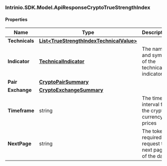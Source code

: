 [//]: # (CLASS:Intrinio.SDK.Model.ApiResponseCryptoTrueStrengthIndex)

[//]: # (KIND:object)

### Intrinio.SDK.Model.ApiResponseCryptoTrueStrengthIndex
#### Properties

[//]: # (START_DEFINITION)

Name | Type | Description
------------ | ------------- | -------------
**Technicals** | [**List&lt;TrueStrengthIndexTechnicalValue&gt;**](TrueStrengthIndexTechnicalValue.md) |  &nbsp;
**Indicator** | [**TechnicalIndicator**](TechnicalIndicator.md) | The name and symbol of the technical indicator &nbsp;
**Pair** | [**CryptoPairSummary**](CryptoPairSummary.md) |  &nbsp;
**Exchange** | [**CryptoExchangeSummary**](CryptoExchangeSummary.md) |  &nbsp;
**Timeframe** | string | The time interval for the crypto currency prices &nbsp;
**NextPage** | string | The token required to request the next page of the data &nbsp;

[//]: # (END_DEFINITION)


[//]: # (CONTAINED_CLASS:Intrinio.SDK.Model.TrueStrengthIndexTechnicalValue)


[//]: # (CONTAINED_CLASS:Intrinio.SDK.Model.TechnicalIndicator)


[//]: # (CONTAINED_CLASS:Intrinio.SDK.Model.CryptoPairSummary)


[//]: # (CONTAINED_CLASS:Intrinio.SDK.Model.CryptoExchangeSummary)


